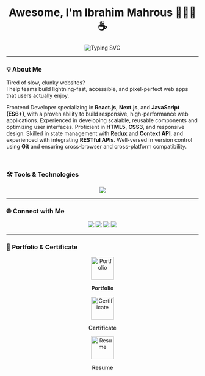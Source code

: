 <!-- Animated Typing Header -->
<h1 align="center">Awesome, I'm Ibrahim Mahrous 🧑🏻‍💻☕ </h1>
<p align="center">
  <img src="https://readme-typing-svg.demolab.com?font=Fira+Code&size=22&pause=1000&center=true&vCenter=true&width=440&speed=20&lines=Frontend+Developer;HTML5+%26+CSS3;+Responsive+Design;React.js;Next.js;JavaScript+%28ES6%2B%29;Git;RESTful+APIs;User+Interface;User+Experience+Design;Ensuring+Consistency+Across+Platforms;Jest;+React+Testing+Library;+Performance+Optimization" alt="Typing SVG" />
</p>

---

### 💡 About Me
Tired of slow, clunky websites?
<br/> 
I help teams build lightning-fast, accessible, and pixel-perfect web apps that users actually enjoy.
<br/>

Frontend Developer specializing in **React.js**, **Next.js**, and **JavaScript (ES6+)**, with a proven ability to build responsive, high-performance web applications. Experienced in developing scalable, reusable components and optimizing user interfaces. Proficient in **HTML5**, **CSS3**, and responsive design. Skilled in state management with **Redux** and **Context API**, and experienced with integrating **RESTful APIs**. Well-versed in version control using **Git** and ensuring cross-browser and cross-platform compatibility.

<br/> 

### 🛠️ Tools & Technologies

<p align="center">
  <img src="https://skillicons.dev/icons?i=html,css,bootstrap,tailwind,js,ts,react,nextjs,git" />
</p>

---

### 🌐 Connect with Me

<p align="center">
<!--   <a href="https://twitter.com/ibrahimmahrous" target="_blank">
    <img src="https://img.shields.io/badge/Twitter-1DA1F2?style=for-the-badge&logo=twitter&logoColor=white"/>
  </a> -->
  <a href="https://linkedin.com/in/ibrahimmahrous" target="_blank">
    <img src="https://img.shields.io/badge/LinkedIn-0077B5?style=for-the-badge&logo=linkedin&logoColor=white"/>
  </a>
  <a href="mailto:ibrahim@example.com">
    <img src="https://img.shields.io/badge/Gmail-D14836?style=for-the-badge&logo=gmail&logoColor=white"/>
  </a>
  <a href="https://facebook.com/yourprofile" target="_blank">
    <img src="https://img.shields.io/badge/Facebook-4267B2?style=for-the-badge&logo=facebook&logoColor=white"/>
  </a>
  <a href="https://instagram.com/yourprofile" target="_blank">
    <img src="https://img.shields.io/badge/Instagram-E4405F?style=for-the-badge&logo=instagram&logoColor=white"/>
  </a>
<!--   <a href="https://youtube.com/yourchannel" target="_blank">
    <img src="https://img.shields.io/badge/YouTube-FF0000?style=for-the-badge&logo=youtube&logoColor=white"/>
  </a> -->
<!--   <a href="https://behance.net/yourprofile" target="_blank">
    <img src="https://img.shields.io/badge/Behance-1769FF?style=for-the-badge&logo=behance&logoColor=white"/>
  </a> -->
<!--   <a href="https://mostaql.com/yourprofile" target="_blank">
    <img src="https://img.shields.io/badge/Mostaql-0082FF?style=for-the-badge&logo=appveyor&logoColor=white"/>
  </a> -->
<!--   <a href="https://upwork.com/yourprofile" target="_blank">
    <img src="https://img.shields.io/badge/UpWork-6A4C93?style=for-the-badge&logo=upwork&logoColor=white"/>
  </a> -->
</p>

---


### 📄 Portfolio & Certificate

<p align="center">
  <a href="https://yourportfolio.com" target="_blank">
    <img src="https://img.icons8.com/ios/452/portfolio.png" alt="Portfolio" class="icon-animation" />
    <span>Portfolio</span>
  </a>
</p>

<p align="center">
  <a href="https://yourcertificate.com" target="_blank">
    <img src="https://img.icons8.com/ios/452/certificate.png" alt="Certificate" class="icon-animation" />
    <span>Certificate</span>
  </a>
</p>

<p align="center">
  <a href="https://yourcv.com" target="_blank">
    <img src="https://img.icons8.com/ios/452/resume.png" alt="Resume" class="icon-animation" />
    <span>Resume</span>
  </a>
</p>

<style>
  .icon-animation {
    width: 60px;
    height: 60px;
    margin-bottom: 8px;
    transition: transform 0.3s ease, opacity 0.3s ease, box-shadow 0.3s ease;
  }

  .icon-animation:hover {
    transform: scale(1.2); /* تكبير الأيقونة */
    opacity: 0.8; /* تقليل الشفافية */
    box-shadow: 0 4px 12px rgba(0, 0, 0, 0.1); /* إضافة ظل عند التمرير */
  }

  span {
    display: block;
    color: #333;
    font-size: 14px;
    text-align: center;
    margin-top: 5px;
    font-weight: bold;
  }

  a {
    text-decoration: none;
  }
</style>







